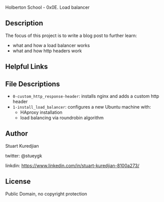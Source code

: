 Holberton School - 0x0E. Load balancer
## Description

The focus of this project is to write a blog post to further learn:
* what and how a load balancer works
* what and how http headers work

## Helpful Links


## File Descriptions
- `0-custom_http_response-header`: installs nginx and adds a custom http header
- `1-install_load_balancer`: configures a new Ubuntu machine with:
    - HAproxy installation
    - load balancing via  roundrobin algorithm

## Author
Stuart Kuredjian

twitter: @stueygk

linkdin: https://www.linkedin.com/in/stuart-kuredjian-8100a273/

## License
Public Domain, no copyright protection